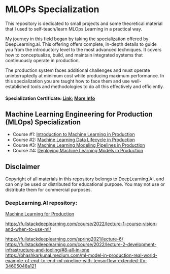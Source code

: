 # MLOPs Specialization
This repository is dedicated to small projects and some theoretical material that I used to self-teach/learn MLOps Learning in a practical way. 

My journey in this field began by taking the specialization offered by DeepLearning.ai. This offering offers complete, in-depth details to guide you from the introductory level to the most advanced techniques. It covers how to conceptualize, build, and maintain integrated systems that continuously operate in production. 

The production system faces additional challenges and must operate uninterruptedly at minimum cost while producing maximum performance. In this specialization you are taught how to face them and use well-established tools and methodologies to do all this effectively and efficiently.
#### Specialization Certificate: [Link](https://www.coursera.org/account/accomplishments/specialization/certificate/VXSBJE9ZVNMC); [More Info](https://www.coursera.org/account/accomplishments/specialization/VXSBJE9ZVNMC)
## Machine Learning Engineering for Production (MLOps) Specialization 

- Course #1: [Introduction to Machine Learning in Production](https://www.coursera.org/learn/introduction-to-machine-learning-in-production?specialization=machine-learning-engineering-for-production-mlops)
- Course #2: [Machine Learning Data Lifecycle in Production](https://www.coursera.org/learn/machine-learning-data-lifecycle-in-production?specialization=machine-learning-engineering-for-production-mlops)
- Course #3: [Machine Learning Modeling Pipelines in Production](https://www.coursera.org/learn/machine-learning-modeling-pipelines-in-production?specialization=machine-learning-engineering-for-production-mlops)
- Course #4: [Deploying Machine Learning Models in Production](https://www.coursera.org/learn/deploying-machine-learning-models-in-production?specialization=machine-learning-engineering-for-production-mlops)


## Disclaimer
Copyright of all materials in this repository belongs to DeepLearning.AI, and can only be used or distributed for educational purpose. You may not use or distribute them for commercial purposes.

### DeepLearning.AI repository:
[Machine Learning for Production](https://github.com/https-deeplearning-ai/machine-learning-engineering-for-production-public/tree/main)

https://fullstackdeeplearning.com/course/2022/lecture-1-course-vision-and-when-to-use-ml/

https://fullstackdeeplearning.com/spring2021/lecture-6/
https://fullstackdeeplearning.com/course/2022/lecture-2-development-infrastructure-and-tooling/#8-all-in-one
https://bhashkarkunal.medium.com/ml-model-in-production-real-world-example-of-end-to-end-ml-pipeline-with-tensorflow-extended-tfx-34605048a121


